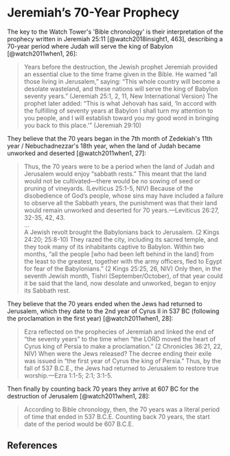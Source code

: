 # Jeremiah’s 70-Year Prophecy

The key to the Watch Tower's 'Bible chronology' is their interpretation of the prophecy written in Jeremiah 25:11
[@watch2018insight1, 463], describing a 70-year period where Judah will serve the king of Babylon [@watch2011when1, 26]:

> Years before the destruction, the Jewish prophet Jeremiah provided an essential clue to the time frame given in the
> Bible. He warned “all those living in Jerusalem,” saying: “This whole country will become a desolate wasteland, and
> these nations will serve the king of Babylon seventy years.” (Jeremiah 25:1, 2, 11, New International Version) The
> prophet later added: “This is what Jehovah has said, ‘In accord with the fulfilling of seventy years at Babylon I
> shall turn my attention to you people, and I will establish toward you my good word in bringing you back to this
> place.’” (Jeremiah 29:10)

They believe that the 70 years began in the 7th month of Zedekiah's 11th year / Nebuchadnezzar's 18th year, when the
land of Judah became unworked and deserted [@watch2011when1, 27]:

> Thus, the 70 years were to be a period when the land of Judah and Jerusalem would enjoy “sabbath rests.” This meant
> that the land would not be cultivated—there would be no sowing of seed or pruning of vineyards. (Leviticus 25:1-5,
> NIV) Because of the disobedience of God’s people, whose sins may have included a failure to observe all the Sabbath
> years, the punishment was that their land would remain unworked and deserted for 70 years.—Leviticus 26:27, 32-35,
> 42, 43. <br>...<br> A Jewish revolt brought the Babylonians back to Jerusalem. (2 Kings 24:20; 25:8-10) They razed the
> city, including its sacred temple, and they took many of its inhabitants captive to Babylon. Within two months, “all
> the people \[who had been left behind in the land\] from the least to the greatest, together with the army officers,
> fled to Egypt for fear of the Babylonians.” (2 Kings 25:25, 26, NIV) Only then, in the seventh Jewish month, Tishri
> (September/October), of that year could it be said that the land, now desolate and unworked, began to enjoy its
> Sabbath rest.

They believe that the 70 years ended when the Jews had returned to Jerusalem, which they date to the 2nd year of Cyrus
II in 537 BC (following the proclamation in the first year) [@watch2011when1, 28]:

> Ezra reflected on the prophecies of Jeremiah and linked the end of “the seventy years” to the time when “the LORD
> moved the heart of Cyrus king of Persia to make a proclamation.” (2 Chronicles 36:21, 22, NIV) When were the Jews
> released? The decree ending their exile was issued in “the first year of Cyrus the king of Persia.” Thus, by the fall
> of 537 B.C.E., the Jews had returned to Jerusalem to restore true worship.—Ezra 1:1-5; 2:1; 3:1-5.

Then finally by counting back 70 years they arrive at 607 BC for the destruction of Jerusalem [@watch2011when1, 28]:

> According to Bible chronology, then, the 70 years was a literal period of time that ended in 537 B.C.E. Counting back
> 70 years, the start date of the period would be 607 B.C.E.

## References
